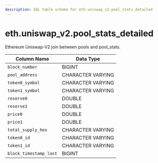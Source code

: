 ```yaml
---
description: SQL table schema for eth.uniswap_v2.pool_stats_detailed
---
```


# eth.uniswap\_v2.pool\_stats\_detailed

Ethereum Uniswap-V2 join between pools and pool\_stats.

| Column Name            | Data Type         |
| ---------------------- | ----------------- |
| `block_number`         | BIGINT            |
| `pool_address`         | CHARACTER VARYING |
| `token0_symbol`        | CHARACTER VARYING |
| `token1_symbol`        | CHARACTER VARYING |
| `reserve0`             | DOUBLE            |
| `reserve1`             | DOUBLE            |
| `price0`               | DOUBLE            |
| `price1`               | DOUBLE            |
| `total_supply_hex`     | CHARACTER VARYING |
| `token0_id`            | CHARACTER VARYING |
| `token1_id`            | CHARACTER VARYING |
| `block_timestamp_last` | BIGINT            |
